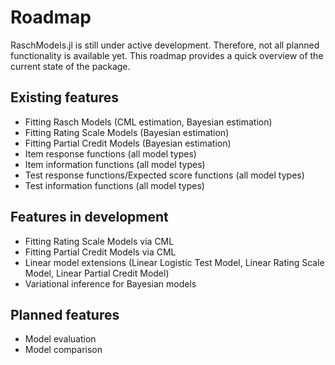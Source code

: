 # Roadmap

RaschModels.jl is still under active development. 
Therefore, not all planned functionality is available yet. 
This roadmap provides a quick overview of the current state of the package.

## Existing features
- Fitting Rasch Models (CML estimation, Bayesian estimation)
- Fitting Rating Scale Models (Bayesian estimation)
- Fitting Partial Credit Models (Bayesian estimation)
- Item response functions (all model types)
- Item information functions (all model types)
- Test response functions/Expected score functions (all model types)
- Test information functions (all model types)

## Features in development
- Fitting Rating Scale Models via CML
- Fitting Partial Credit Models via CML
- Linear model extensions (Linear Logistic Test Model, Linear Rating Scale Model, Linear Partial Credit Model)
- Variational inference for Bayesian models

## Planned features
- Model evaluation
- Model comparison
